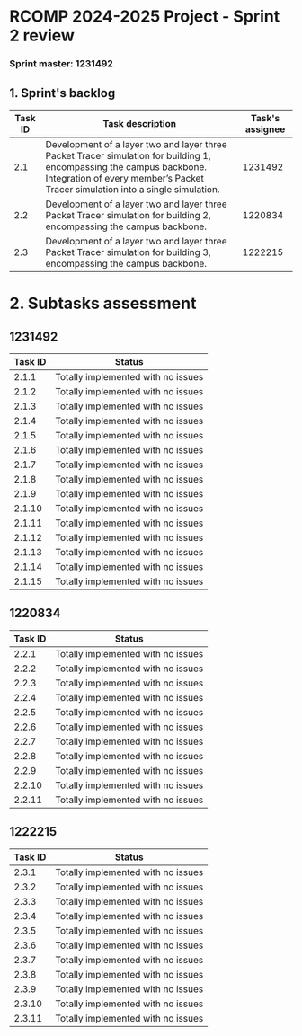 RCOMP 2024-2025 Project - Sprint 2 review
=========================================

### Sprint master: 1231492

## 1. Sprint's backlog

| Task ID | Task description                                                                                                                                                                                       | Task's assignee |
|---------|--------------------------------------------------------------------------------------------------------------------------------------------------------------------------------------------------------|-----------------|
| 2.1     | Development of a layer two and layer three Packet Tracer simulation for building 1, encompassing the campus backbone. Integration of every member’s Packet Tracer simulation into a single simulation. | 1231492         |
| 2.2     | Development of a layer two and layer three Packet Tracer simulation for building 2, encompassing the campus backbone.                                                                                  | 1220834         |
| 2.3     | Development of a layer two and layer three Packet Tracer simulation for building 3, encompassing the campus backbone.                                                                                  | 1222215         |

# 2. Subtasks assessment #

## 1231492

| Task ID | Status                             |
|---------|------------------------------------|
| 2.1.1   | Totally implemented with no issues |
| 2.1.2   | Totally implemented with no issues |
| 2.1.3   | Totally implemented with no issues |
| 2.1.4   | Totally implemented with no issues |
| 2.1.5   | Totally implemented with no issues |
| 2.1.6   | Totally implemented with no issues |
| 2.1.7   | Totally implemented with no issues |
| 2.1.8   | Totally implemented with no issues |
| 2.1.9   | Totally implemented with no issues |
| 2.1.10  | Totally implemented with no issues |
| 2.1.11  | Totally implemented with no issues |
| 2.1.12  | Totally implemented with no issues |
| 2.1.13  | Totally implemented with no issues |
| 2.1.14  | Totally implemented with no issues |
| 2.1.15  | Totally implemented with no issues |

## 1220834

| Task ID | Status                             |
|---------|------------------------------------|
| 2.2.1   | Totally implemented with no issues |
| 2.2.2   | Totally implemented with no issues |
| 2.2.3   | Totally implemented with no issues |
| 2.2.4   | Totally implemented with no issues |
| 2.2.5   | Totally implemented with no issues |
| 2.2.6   | Totally implemented with no issues |
| 2.2.7   | Totally implemented with no issues |
| 2.2.8   | Totally implemented with no issues |
| 2.2.9   | Totally implemented with no issues |
| 2.2.10  | Totally implemented with no issues |
| 2.2.11  | Totally implemented with no issues |

## 1222215

| Task ID | Status                             |
|---------|------------------------------------|
| 2.3.1   | Totally implemented with no issues |
| 2.3.2   | Totally implemented with no issues |
| 2.3.3   | Totally implemented with no issues |
| 2.3.4   | Totally implemented with no issues |
| 2.3.5   | Totally implemented with no issues |
| 2.3.6   | Totally implemented with no issues |
| 2.3.7   | Totally implemented with no issues |
| 2.3.8   | Totally implemented with no issues |
| 2.3.9   | Totally implemented with no issues |
| 2.3.10  | Totally implemented with no issues |
| 2.3.11  | Totally implemented with no issues |

